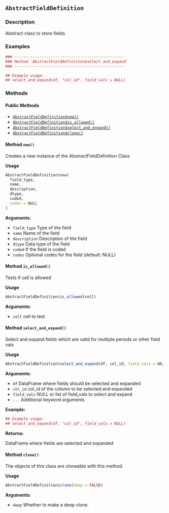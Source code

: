 ## `AbstractFieldDefinition`
### Description

Abstract class to store fields


### Examples

```r
### ------------------------------------------------
### Method `AbstractFieldDefinition$select_and_expand`
### ------------------------------------------------

## Example usage:
## select_and_expand(df, "col_id", field_vals = NULL)
```

### Methods

#### Public Methods

* [`AbstractFieldDefinition$new()`](#method-AbstractFieldDefinition-new)
* [`AbstractFieldDefinition$is_allowed()`](#method-AbstractFieldDefinition-is_allowed)
* [`AbstractFieldDefinition$select_and_expand()`](#method-AbstractFieldDefinition-select_and_expand)
* [`AbstractFieldDefinition$clone()`](#method-AbstractFieldDefinition-clone)

<a id="method-AbstractFieldDefinition-new"></a>
#### Method `new()`

Creates a new instance of the AbstractFieldDefinition Class


<b>Usage</b>

```r
AbstractFieldDefinition$new(
  field_type,
  name,
  description,
  dtype,
  coded,
  codes = NULL
)
```

<b>Arguments:</b>

* `field_type` Type of the field
* `name` Name of the field
* `description` Description of the field
* `dtype` Data type of the field
* `coded` If the field is coded
* `codes` Optional codes for the field (default: NULL)


<a id="method-AbstractFieldDefinition-is_allowed"></a>
#### Method `is_allowed()`

Tests if cell is allowed


<b>Usage</b>

```r
AbstractFieldDefinition$is_allowed(cell)
```

<b>Arguments:</b>

* `cell` cell to test


<a id="method-AbstractFieldDefinition-select_and_expand"></a>
#### Method `select_and_expand()`

Select and expand fields which are valid for multiple periods or other field vals


<b>Usage</b>

```r
AbstractFieldDefinition$select_and_expand(df, col_id, field_vals = NA, ...)
```

<b>Arguments:</b>

* `df` DataFrame where fields should be selected and expanded
* `col_id` col_id of the column to be selected and expanded
* `field_vals` NULL or list of field_vals to select and expand
* `...` Additional keyword arguments


<b>Example:</b>

```r
## Example usage:
## select_and_expand(df, "col_id", field_vals = NULL)
```

<b>Returns:</b>


DataFrame where fields are selected and expanded


<a id="method-AbstractFieldDefinition-clone"></a>
#### Method `clone()`

The objects of this class are cloneable with this method.


<b>Usage</b>

```r
AbstractFieldDefinition$clone(deep = FALSE)
```

<b>Arguments:</b>

* `deep` Whether to make a deep clone.


